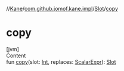//[Kane](../../index.md)/[com.github.jomof.kane.impl](../index.md)/[Slot](index.md)/[copy](copy.md)



# copy  
[jvm]  
Content  
fun [copy](copy.md)(slot: [Int](https://kotlinlang.org/api/latest/jvm/stdlib/kotlin/-int/index.html), replaces: [ScalarExpr](../../com.github.jomof.kane/-scalar-expr/index.md)): [Slot](index.md)  



